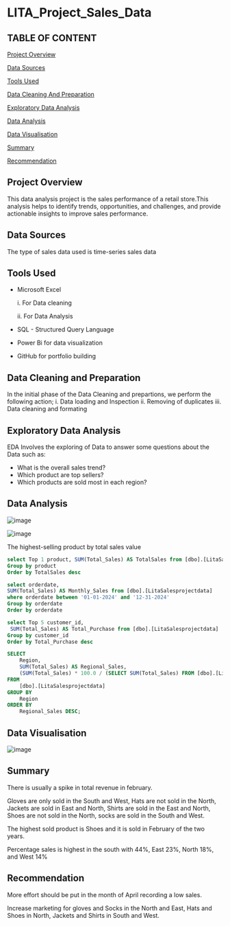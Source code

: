 # LITA_Project_Sales_Data

## TABLE OF CONTENT

[Project Overview](#project-overview)

[Data Sources](#data-sources)

[Tools Used](#tools-used)

[Data Cleaning And Preparation](#data-cleaning-and-preparation)

[Exploratory Data Analysis](#exploratory-data-analysis)

[Data Analysis](#data-analysis)

[Data Visualisation](#data-visualisation)

[Summary](#summary)

[Recommendation](#recommendation)

## Project Overview
This data analysis project is the sales performance of a retail store.This analysis helps to identify trends, opportunities, and challenges, and provide actionable insights to improve sales performance.

## Data Sources
The type of sales data used is time-series sales data

## Tools Used

- Microsoft Excel

  i.  For Data cleaning

  ii. For Data Analysis

- SQL - Structured Query Language  
- Power Bi for data visualization  
- GitHub for portfolio building

## Data Cleaning and Preparation

In the initial phase of the Data Cleaning and prepartions, we perform the following action;
i. Data loading and Inspection
ii. Removing of duplicates
iii. Data cleaning and formating

## Exploratory Data Analysis

EDA Involves the exploring of Data to answer some questions about the Data such as:
- What is the overall sales trend?
- Which product are top sellers?
- Which products are sold most in each region?

## Data Analysis

![image](https://github.com/user-attachments/assets/41485a18-3406-40e9-abe4-492d4b205dea)

![image](https://github.com/user-attachments/assets/232d986a-7b3c-46da-a2c3-53de720e4c4b)

The highest-selling product by total sales value
```SQL
select Top 1 product, SUM(Total_Sales) AS TotalSales from [dbo].[LitaSalesprojectdata]
Group by product
Order by TotalSales desc
```

``` SQL
select orderdate,
SUM(Total_Sales) AS Monthly_Sales from [dbo].[LitaSalesprojectdata]
where orderdate between '01-01-2024' and '12-31-2024'
Group by orderdate
Order by orderdate
```
```SQL
select Top 5 customer_id,
 SUM(Total_Sales) AS Total_Purchase from [dbo].[LitaSalesprojectdata]
Group by customer_id
Order by Total_Purchase desc
```
```SQL
SELECT 
    Region, 
    SUM(Total_Sales) AS Regional_Sales,
    (SUM(Total_Sales) * 100.0 / (SELECT SUM(Total_Sales) FROM [dbo].[LitaSalesprojectdata])) AS Sales_Percentage 
FROM 
    [dbo].[LitaSalesprojectdata]
GROUP BY 
    Region
ORDER BY 
    Regional_Sales DESC;
```
## Data Visualisation

![image](https://github.com/user-attachments/assets/535a2646-65c6-4f06-a2d1-e7a3d9431d88)

## Summary

There is usually a spike in total revenue in february.

Gloves are only sold in the South and West, Hats are not sold in the North, Jackets are sold in East and North, 
Shirts are sold in the East and North, Shoes are not sold in the North, socks are sold in the South and West.

The highest sold product is Shoes and it is sold in February of the two years.

Percentage sales is highest in the south with 44%, East 23%, North 18%, and West 14%

## Recommendation

More effort should be put in the month of April recording a low sales.

Increase marketing for gloves and Socks in the North and East, Hats and Shoes in North, Jackets and Shirts in South and West.

